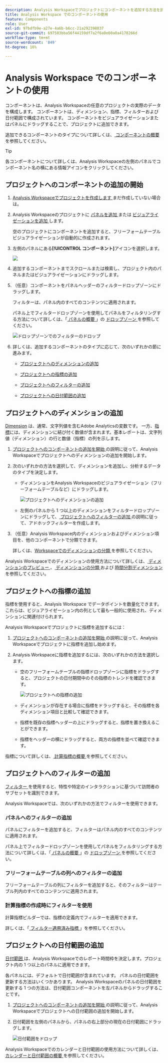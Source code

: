 ```yaml
---
description: Analysis Workspaceでプロジェクトにコンポーネントを追加する方法を説明します
title: Analysis Workspace でのコンポーネントの使用
feature: Components
role: User
exl-id: 97bdfb9e-a27e-4a6b-b6cc-21a292398037
source-git-commit: 697503bba56f44159df7a2f6a0e60a0a4178266d
workflow-type: tm+mt
source-wordcount: '849'
ht-degree: 16%

---
```


# Analysis Workspace でのコンポーネントの使用

コンポーネントは、Analysis Workspaceの任意のプロジェクトの実際のデータを構成します。 コンポーネントは、ディメンション、指標、フィルターおよび日付範囲で構成されています。 コンポーネントをビジュアライゼーションまたはパネルにドラッグすることで、プロジェクトに追加できます。

追加できるコンポーネントのタイプについて詳しくは、[ コンポーネントの概要 ](/help/components/overview.md) を参照してください。

>[!TIP]
>
>各コンポーネントについて詳しくは、Analysis Workspaceの左側のパネルでコンポーネント名の横にある情報アイコンをクリックしてください。

## プロジェクトへのコンポーネントの追加の開始

1. [Analysis Workspaceでプロジェクトを作成します ](/help/analysis-workspace/build-workspace-project/create-projects.md) まだ作成していない場合は。

1. Analysis Workspaceのプロジェクトに [ パネルを追加 ](/help/analysis-workspace/c-panels/panels.md) または [ ビジュアライゼーションを追加 ](/help/analysis-workspace/visualizations/freeform-analysis-visualizations.md#add-visualizations-to-a-panel) します。

   空のプロジェクトにコンポーネントを追加すると、フリーフォームテーブル ビジュアライゼーションが自動的に作成されます。

1. 左側のパネルにある&#x200B;**[!UICONTROL コンポーネント]**&#x200B;アイコンを選択します。

   ![](assets/build-components.png)

1. 追加するコンポーネントまでスクロールまたは検索し、プロジェクト内のパネルまたはビジュアライゼーションにドラッグします。

1. （任意）コンポーネントをパネルヘッダーのフィルタードロップゾーンにドラッグします。

   フィルターは、パネル内のすべてのコンテンツに適用されます。

   パネル上でフィルタードロップゾーンを使用してパネルをフィルタリングする方法について詳しくは、「[ パネルの概要 ](/help/analysis-workspace/c-panels/panels.md)」の [ ドロップゾーン ](/help/analysis-workspace/c-panels/panels.md#drop-zone) を参照してください。

   ![ドロップゾーンでのフィルターのドロップ](assets/filter-dropzone.png)

1. 詳しくは、追加するコンポーネントのタイプに応じて、次のいずれかの節に進みます。

   * [プロジェクトへのディメンションの追加](#add-dimensions-to-a-project)

   * [プロジェクトへの指標の追加](#add-metrics-to-a-project)

   * [プロジェクトへのフィルターの追加](#add-filters-to-a-project)

   * [プロジェクトへの日付範囲の追加](#add-date-ranges-to-a-project)

## プロジェクトへのディメンションの追加

[Dimension](/help/components/dimensions/overview.md) は、通常、文字列値を含むAdobe Analyticsの変数です。 一方、[指標](/help/components/calc-metrics/calc-metr-overview.md)には、ディメンションに結び付く数値が含まれます。基本レポートは、文字列値（ディメンション）の行と数値（指標）の列を示します。

1. [ プロジェクトへのコンポーネントの追加を開始 ](#begin-adding-components-to-a-project) の説明に従って、Analysis Workspaceでプロジェクトへのディメンションの追加を開始します。

1. 次のいずれかの方法を選択して、ディメンションを追加し、分析するデータのタイプを決定します。

   * ディメンションをAnalysis Workspaceのビジュアライゼーション（フリーフォームテーブルなど）にドラッグします。

     ![ プロジェクトへのディメンションの追加 ](assets/add-dimensions.png)

   * 左側のパネルから 1 つ以上のディメンションをフィルタードロップゾーンにドラッグして、[ プロジェクトへのフィルターの追加 ](#add-filters-to-a-project) の説明に従って、アドホックフィルターを作成します。

1. （任意）Analysis Workspace内のディメンションおよびディメンション項目を、他のコンポーネントで分類できます。

   詳しくは、[Workspaceでのディメンションの分類 ](/help/components/dimensions/t-breakdown-fa.md) を参照してください。

Analysis Workspaceでのディメンションの使用方法について詳しくは、[ ディメンションのプレビュー ](/help/components/dimensions/view-dimensions.md)、[ ディメンションの分類 ](/help/components/dimensions/t-breakdown-fa.md) および [ 時間分割ディメンション ](/help/components/dimensions/time-parting-dimensions.md) を参照してください。

## プロジェクトへの指標の追加

指標を使用すると、Analysis Workspace でデータポイントを数量化できます。これらは、ビジュアライゼーション内の列として最も一般的に使用され、ディメンションに関連付けられます。

Analysis Workspaceでプロジェクトに指標を追加するには：

1. [ プロジェクトへのコンポーネントの追加を開始 ](#begin-adding-components-to-a-project) の説明に従って、Analysis Workspaceでプロジェクトに指標を追加し始めます。

1. Analysis Workspaceに指標を追加するには、次のいずれかの方法を選択します。

   * 空のフリーフォームテーブルの指標ドロップゾーンに指標をドラッグすると、プロジェクトの日付期間中のその指標のトレンドを確認できます。

     ![ プロジェクトへの指標の追加 ](assets/add-metrics.png)

   * ディメンションが存在する場合に指標をドラッグすると、その指標を各ディメンション項目と比較して確認できます。

   * 指標を既存の指標ヘッダーの上にドラッグすると、指標を置き換えることができます。

   * 指標をヘッダーの横にドラッグすると、両方の指標を並べて確認できます。

指標について詳しくは、[ 計算指標の概要 ](/help/components/calc-metrics/calc-metr-overview.md) を参照してください。

## プロジェクトへのフィルターの追加

[ フィルター ](/help/components/filters/filters-overview.md) を使用すると、特性や特定のインタラクションに基づいて訪問者のサブセットを識別できます。

Analysis Workspaceでは、次のいずれかの方法でフィルターを使用できます。

### パネルへのフィルターの追加

パネルにフィルターを追加すると、フィルターはパネル内のすべてのコンテンツに適用されます。

パネル上でフィルタードロップゾーンを使用してパネルをフィルタリングする方法について詳しくは、「[ パネルの概要 ](/help/analysis-workspace/c-panels/panels.md)」の [ ドロップゾーン ](/help/analysis-workspace/c-panels/panels.md#drop-zone) を参照してください。

### フリーフォームテーブルの列へのフィルターの追加

フリーフォームテーブルの列にフィルターを追加すると、そのフィルターはテーブル列内のすべてのコンテンツに適用されます。

### 計算指標の作成時にフィルターを使用

計算指標ビルダーでは、指標の定義内でフィルターを適用できます。

詳しくは、「[ フィルター適用済み指標 ](/help/components/calc-metrics/cm-workflow/metrics-with-segments.md)」を参照してください。

## プロジェクトへの日付範囲の追加

[ 日付範囲 ](/help/components/date-ranges/custom-date-ranges.md) は、Analysis Workspaceでのレポート時間枠を決定します。プロジェクト内の 1 つ以上のパネルに適用できます。

各パネルには、デフォルトで日付範囲が含まれています。 パネルの日付範囲を更新する方法はいくつかあります。 Analysis Workspaceのパネルの日付範囲を更新する 1 つの方法は、日付範囲コンポーネントを左パネルからドラッグすることです。

1. [ プロジェクトへのコンポーネントの追加を開始 ](#begin-adding-components-to-a-project) の説明に従って、Analysis Workspaceでプロジェクトへの日付範囲の追加を開始します。

1. 日付範囲を左側のパネルから、パネルの右上部分の現在の日付範囲にドラッグします。

   ![ 日付範囲をドロップ ](assets/daterange-drop.png)

Analysis Workspaceでのカレンダーと日付範囲の使用方法について詳しくは、[ カレンダーと日付範囲の概要 ](/help/components/date-ranges/custom-date-ranges.md) を参照してください。
